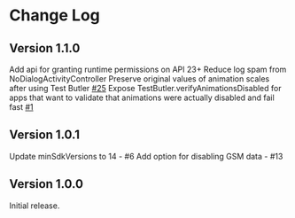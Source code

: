# Change Log

## Version 1.1.0

Add api for granting runtime permissions on API 23+
Reduce log spam from NoDialogActivityController
Preserve original values of animation scales after using Test Butler [#25](https://github.com/linkedin/test-butler/issues/25)
Expose TestButler.verifyAnimationsDisabled for apps that want to validate that animations were actually disabled and fail fast [#1](https://github.com/linkedin/test-butler/issues/1)

## Version 1.0.1

Update minSdkVersions to 14 - #6
Add option for disabling GSM data - #13

## Version 1.0.0

Initial release.

